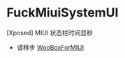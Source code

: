 # FuckMiuiSystemUI
 [Xposed] MIUI 状态栏时间显秒

- 请移步 [WooBoxForMIUI](https://github.com/Simplicity-Team/WooBoxForMIUI)
